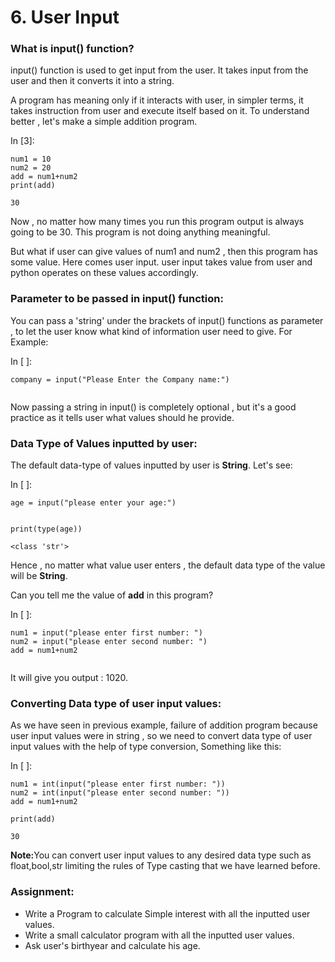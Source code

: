 # 6. User Input

### What is input() function?

input() function is used to get input from the user. It takes input from the user and then it converts it into a string.

A program has meaning only if it interacts with user, in simpler terms, it takes instruction from user and execute itself based on it. To understand better , let's make a simple addition program.

In \[3]:

```
num1 = 10
num2 = 20
add = num1+num2
print(add)
```

```
30
```

Now , no matter how many times you run this program output is always going to be 30. This program is not doing anything meaningful.

But what if user can give values of num1 and num2 , then this program has some value. Here comes user input. user input takes value from user and python operates on these values accordingly.

### Parameter to be passed in input() function:

You can pass a 'string' under the brackets of input() functions as parameter , to let the user know what kind of information user need to give. For Example:

In \[ ]:

```
company = input("Please Enter the Company name:")
```

<figure><img src="https://2715416193-files.gitbook.io/~/files/v0/b/gitbook-x-prod.appspot.com/o/spaces%2FqrOwR7E0344TGTnSFHoL%2Fuploads%2FKfzv5GGS7h817jETpsAn%2Fimage.png?alt=media&#x26;token=97068573-98e6-465a-9e25-3a86df7b0479" alt=""><figcaption></figcaption></figure>

Now passing a string in input() is completely optional , but it's a good practice as it tells user what values should he provide.

### Data Type of Values inputted by user:

The default data-type of values inputted by user is **String**. Let's see:

In \[ ]:

```
age = input("please enter your age:")
```

<figure><img src="https://2715416193-files.gitbook.io/~/files/v0/b/gitbook-x-prod.appspot.com/o/spaces%2FqrOwR7E0344TGTnSFHoL%2Fuploads%2Fn5oWfnBHfqNZlQwYina1%2Fimage.png?alt=media&#x26;token=e97f117f-f712-42dd-9124-99676dedbac7" alt=""><figcaption></figcaption></figure>

```
print(type(age))
```

```
<class 'str'>
```

Hence , no matter what value user enters , the default data type of the value will be **String**.

Can you tell me the value of **add** in this program?

In \[ ]:

```
num1 = input("please enter first number: ")
num2 = input("please enter second number: ")
add = num1+num2
```

<figure><img src="https://2715416193-files.gitbook.io/~/files/v0/b/gitbook-x-prod.appspot.com/o/spaces%2FqrOwR7E0344TGTnSFHoL%2Fuploads%2FKxo4swtfufqb9VvW1542%2Fimage.png?alt=media&#x26;token=e426d17f-1b9c-40b0-b9e7-4f1edea9fc22" alt=""><figcaption></figcaption></figure>

It will give you output : 1020.

### Converting Data type of user input values:

As we have seen in previous example, failure of addition program because user input values were in string , so we need to convert data type of user input values with the help of type conversion, Something like this:

In \[ ]:

```
num1 = int(input("please enter first number: "))
num2 = int(input("please enter second number: "))
add = num1+num2
```

```
print(add)
```

```
30
```

**Note:**&#x59;ou can convert user input values to any desired data type such as float,bool,str limiting the rules of Type casting that we have learned before.

### Assignment:

* Write a Program to calculate Simple interest with all the inputted user values.
* Write a small calculator program with all the inputted user values.
* Ask user's birthyear and calculate his age.
